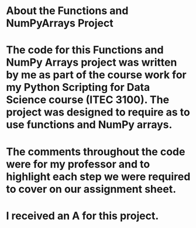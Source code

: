 # About the Functions and NumPyArrays Project

# The code for this Functions and NumPy Arrays project was written by me as part of the course work for my Python Scripting for Data Science course (ITEC 3100). The project was designed to require as to use functions and NumPy arrays.

# The comments throughout the code were for my professor and to highlight each step we were required to cover on our assignment sheet.

# I received an A for this project.
